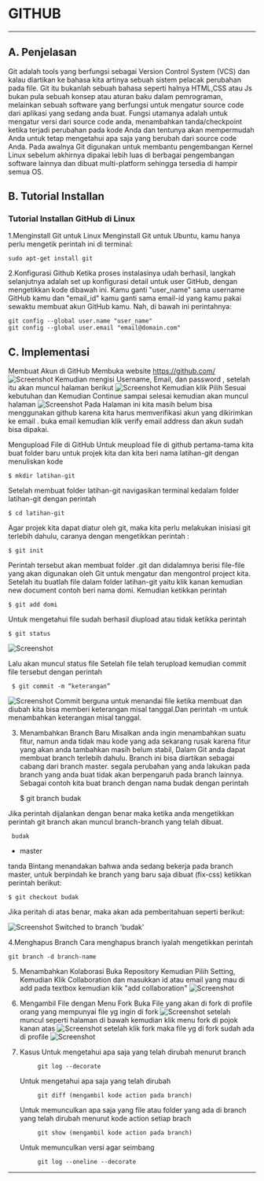 # **GITHUB**
***

## **A. Penjelasan**

Git adalah tools yang berfungsi sebagai Version Control System (VCS) dan kalau diartikan ke bahasa kita artinya sebuah sistem pelacak perubahan pada file.
	Git itu bukanlah sebuah bahasa seperti halnya HTML,CSS atau Js bukan pula sebuah konsep atau aturan baku dalam pemrograman, melainkan sebuah software yang berfungsi untuk mengatur source code dari aplikasi yang sedang anda buat.
Fungsi utamanya adalah untuk mengatur versi dari source code anda, menambahkan tanda/checkpoint ketika terjadi perubahan pada kode Anda dan tentunya akan mempermudah Anda untuk tetap mengetahui apa saja yang berubah dari source code Anda.
Pada awalnya Git digunakan untuk membantu pengembangan Kernel Linux sebelum akhirnya dipakai lebih luas di berbagai pengembangan software lainnya dan dibuat multi-platform sehingga tersedia di hampir semua OS.


## **B. Tutorial Installan**

### Tutorial Installan GitHub di Linux


1.Menginstall Git untuk Linux
	Menginstall Git untuk Ubuntu, kamu hanya perlu mengetik perintah ini di terminal:
	
	sudo apt-get install git
	
2.Konfigurasi Github
	Ketika proses instalasinya udah berhasil, langkah selanjutnya adalah set up konfigurasi detail untuk user GitHub, dengan mengetikkan kode dibawah ini. Kamu ganti "user_name" sama username GitHub kamu dan "email_id" kamu ganti sama email-id yang kamu pakai sewaktu membuat akun GitHub kamu. Nah, di bawah ini perintahnya:
	
	git config --global user.name "user_name"
	git config --global user.email "email@domain.com"




## **C. Implementasi** 

 Membuat Akun di GitHub
Membuka website https://github.com/
![Screenshot](img/img_select/a.png) 
Kemudian mengisi Username, Email, dan password , setelah itu akan muncul halaman berikut 
![Screenshot](img/img_select/b.png) 
Kemudian klik Pilih Sesuai kebutuhan dan Kemudian Continue sampai selesai kemudian akan muncul halaman
![Screenshot](img/img_select/c.png) 
Pada Halaman ini kita masih belum bisa menggunakan github karena kita harus memverifikasi akun yang dikirimkan ke email . buka email kemudian klik verify email address dan akun sudah bisa dipakai.


 Mengupload File di GitHub
Untuk meupload file di github pertama-tama kita buat folder baru untuk projek kita dan kita beri nama latihan-git dengan menuliskan kode 

	$ mkdir latihan-git
	
Setelah membuat folder latihan-git navigasikan terminal kedalam folder latihan-git dengan perintah

	$ cd latihan-git
	
Agar projek kita dapat diatur oleh git, maka kita perlu melakukan inisiasi git terlebih dahulu, caranya dengan mengetikkan perintah :

	$ git init
	
Perintah tersebut akan membuat folder .git dan didalamnya berisi file-file yang akan digunakan oleh Git untuk mengatur dan mengontrol project kita.	
	Setelah itu buatlah file dalam folder latihan-git yaitu klik kanan kemudian new document contoh beri nama domi. Kemudian ketikkan perintah 
	
	$ git add domi
	
Untuk mengetahui file sudah berhasil diupload atau tidak ketikka perintah
 
	$ git status 
	
![Screenshot](img/img_select/d.png) 

Lalu akan muncul status file
Setelah file telah terupload kemudian commit file tersebut dengan perintah 

	 $ git commit -m “keterangan”

![Screenshot](img/img_select/e.png) 
Commit berguna untuk menandai file ketika membuat dan diubah kita bisa memberi keterangan misal tanggal.Dan perintah -m untuk menambahkan keterangan misal tanggal.

3. Menambahkan Branch Baru
Misalkan anda ingin menambahkan suatu fitur, namun anda tidak mau kode yang ada sekarang rusak karena fitur yang akan anda tambahkan masih belum stabil, Dalam Git anda dapat membuat branch terlebih dahulu. Branch ini bisa diartikan sebagai cabang dari branch master. segala perubahan yang anda lakukan pada branch yang anda buat tidak akan berpengaruh pada branch lainnya.
Sebagai contoh kita buat branch dengan nama budak dengan perintah

	$ git branch budak
	
Jika perintah dijalankan dengan benar maka ketika anda mengetikkan perintah git branch akan muncul branch-branch yang telah dibuat.

  	 budak
*   master

tanda Bintang menandakan bahwa anda sedang bekerja pada branch master, untuk berpindah ke branch yang baru saja dibuat (fix-css) ketikkan perintah berikut:

	$ git checkout budak

Jika peritah di atas benar, maka akan ada pemberitahuan seperti berikut:
	
![Screenshot](img/img_select/f.png)
	Switched to branch 'budak'
	
4.Menghapus Branch
Cara menghapus branch iyalah mengetikkan perintah

	git branch -d branch-name

5. Menambahkan Kolaborasi
Buka Repository Kemudian Pilih Setting, Kemudian Klik Collaboration dan masukkan id atau email yang mau di add pada textbox kemudian klik "add collaboration"
![Screenshot](img/img_select/g.png)
6. Mengambil File dengan Menu Fork
Buka File yang akan di fork di profile orang yang mempunyai file yg ingin di fork 
![Screenshot](img/img_select/h.png)
setelah muncul seperti halaman di bawah kemudian klik menu fork di pojok kanan atas 
![Screenshot](img/img_select/i.png)
setelah klik fork maka file yg di fork sudah ada di profile 
![Screenshot](img/img_select/j.png)

7. Kasus
	Untuk mengetahui apa saja yang telah dirubah menurut branch
	
			git log --decorate
			
	Untuk mengetahui apa saja yang telah dirubah

			git diff (mengambil kode action pada branch)
			
	Untuk memunculkan apa saja yang file atau folder yang ada di branch yang telah dirubah menurut kode action setiap brach
	
			git show (mengambil kode action pada branch)
	
	Untuk memunculkan versi agar seimbang

			git log --oneline --decorate

***
